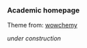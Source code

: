 ### Academic homepage

Theme from: [wowchemy](https://github.com/wowchemy/starter-hugo-academic)

*under construction*
